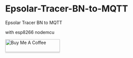 # Epsolar-Tracer-BN-to-MQTT
Epsolar Tracer BN to MQTT

with esp8266 nodemcu 

<a href="https://www.buymeacoffee.com/kindr007" target="_blank"><img src="https://www.buymeacoffee.com/assets/img/custom_images/orange_img.png" alt="Buy Me A Coffee" style="height: 41px !important;width: 174px !important;box-shadow: 0px 3px 2px 0px rgba(190, 190, 190, 0.5) !important;-webkit-box-shadow: 0px 3px 2px 0px rgba(190, 190, 190, 0.5) !important;" ></a>
